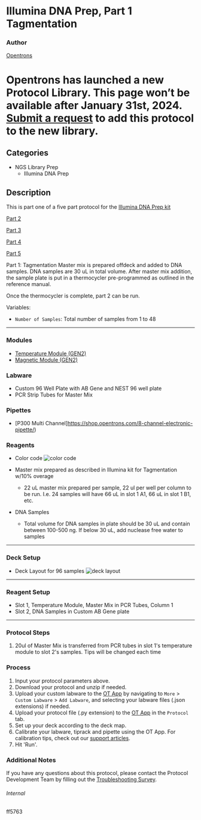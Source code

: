 # Illumina DNA Prep, Part 1 Tagmentation

### Author
[Opentrons](https://opentrons.com/)


# Opentrons has launched a new Protocol Library. This page won’t be available after January 31st, 2024. [Submit a request](https://docs.google.com/forms/d/e/1FAIpQLSdYYp9QCKow4nn0KlCVsMS3HX0eJ0N9O7-erajKvcpT0lWbSg/viewform) to add this protocol to the new library.

## Categories
* NGS Library Prep
    * Illumina DNA Prep

## Description
This is part one of a five part protocol for the [Illumina DNA Prep kit](https://www.illumina.com/products/by-type/sequencing-kits/library-prep-kits/nextera-dna-flex.html)

[Part 2](https://develop.protocols.opentrons.com/protocol/ff5763_part2)

[Part 3](https://develop.protocols.opentrons.com/protocol/ff5763_part3)

[Part 4](https://develop.protocols.opentrons.com/protocol/ff5763_part4)

[Part 5](https://develop.protocols.opentrons.com/protocol/ff5763_part5)

Part 1: Tagmentation
Master mix is prepared offdeck and added to DNA samples. DNA samples are 30 uL in total volume. After master mix addition, the sample plate is put in a thermocycler pre-programmed as outlined in the reference manual.

Once the thermocycler is complete, part 2 can be run.

Variables:
* `Number of Samples`: Total number of samples from 1 to 48


---

### Modules
* [Temperature Module (GEN2)](https://shop.opentrons.com/collections/hardware-modules/products/tempdeck)
* [Magnetic Module (GEN2)](https://shop.opentrons.com/collections/hardware-modules/products/magdeck)

### Labware
* Custom 96 Well Plate with AB Gene and NEST 96 well plate
* PCR Strip Tubes for Master Mix


### Pipettes
* [P300 Multi Channel]https://shop.opentrons.com/8-channel-electronic-pipette/)

### Reagents
* Color code
![color code](https://opentrons-protocol-library-website.s3.amazonaws.com/custom-README-images/ff5763/part_1/color_code.png)
* Master mix prepared as described in Illumina kit for Tagmentation w/10% overage
    * 22 uL master mix prepared per sample, 22 ul per well per column to be run. I.e. 24 samples will have 66 uL in slot 1 A1, 66 uL in slot 1 B1, etc.


* DNA Samples
    * Total volume for DNA samples in plate should be 30 uL and contain between 100-500 ng. If below 30 uL, add nuclease free water to samples

---
### Deck Setup
* Deck Layout for 96 samples
![deck layout](https://opentrons-protocol-library-website.s3.amazonaws.com/custom-README-images/ff5763/part_1/deck_layout.png)
---

### Reagent Setup
* Slot 1, Temperature Module, Master Mix in PCR Tubes, Column 1
* Slot 2, DNA Samples in Custom AB Gene plate

---

### Protocol Steps
1. 20ul of Master Mix is transferred from PCR tubes in slot 1's temperature module to slot 2's samples. Tips will be changed each time

### Process
1. Input your protocol parameters above.
2. Download your protocol and unzip if needed.
3. Upload your custom labware to the [OT App](https://opentrons.com/ot-app) by navigating to `More` > `Custom Labware` > `Add Labware`, and selecting your labware files (.json extensions) if needed.
4. Upload your protocol file (.py extension) to the [OT App](https://opentrons.com/ot-app) in the `Protocol` tab.
5. Set up your deck according to the deck map.
6. Calibrate your labware, tiprack and pipette using the OT App. For calibration tips, check out our [support articles](https://support.opentrons.com/en/collections/1559720-guide-for-getting-started-with-the-ot-2).
7. Hit 'Run'.

### Additional Notes
If you have any questions about this protocol, please contact the Protocol Development Team by filling out the [Troubleshooting Survey](https://protocol-troubleshooting.paperform.co/).

###### Internal
ff5763
